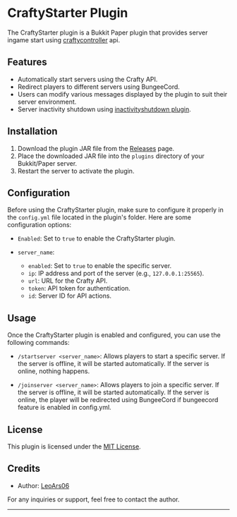 # CraftyStarter Plugin

The CraftyStarter plugin is a Bukkit Paper plugin that provides server ingame start using [craftycontroller](https://github.com/RMDC-Crafty/crafty) api.

## Features

- Automatically start servers using the Crafty API.
- Redirect players to different servers using BungeeCord.
- Users can modify various messages displayed by the plugin to suit their server environment.
- Server inactivity shutdown using [inactivityshutdown plugin](https://github.com/LeoArs06/inactivityshutdown).

## Installation

1. Download the plugin JAR file from the [Releases](https://github.com/LeoArs06/craftystarter-plugin/releases) page.
2. Place the downloaded JAR file into the `plugins` directory of your Bukkit/Paper server.
3. Restart the server to activate the plugin.

## Configuration

Before using the CraftyStarter plugin, make sure to configure it properly in the `config.yml` file located in the plugin's folder. Here are some configuration options:

- `Enabled`: Set to `true` to enable the CraftyStarter plugin.

- `server_name`:
  - `enabled`: Set to `true` to enable the specific server.
  - `ip`: IP address and port of the server (e.g., `127.0.0.1:25565`).
  - `url`: URL for the Crafty API.
  - `token`: API token for authentication.
  - `id`: Server ID for API actions.

## Usage

Once the CraftyStarter plugin is enabled and configured, you can use the following commands:

- `/startserver <server_name>`: Allows players to start a specific server. If the server is offline, it will be started automatically. If the server is online, nothing happens.

- `/joinserver <server_name>`: Allows players to join a specific server. If the server is offline, it will be started automatically. If the server is online, the player will be redirected using BungeeCord if bungeecord feature is enabled in config.yml.

## License

This plugin is licensed under the [MIT License](LICENSE).

## Credits

- Author: [LeoArs06](https://github.com/LeoArs06)

For any inquiries or support, feel free to contact the author.

---

